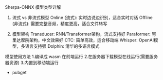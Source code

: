 Sherpa-ONNX 模型类型详解

1. 流式 vs 非流式模型
Online (流式): 实时边说边识别，适合实时对话
Offline (非流式): 需要完整音频，精度更高，适合文件转写


2. 模型架构
Transducer: RNN/Transformer架构，流式支持好
Paraformer: 阿里达摩院架构，中文效果好
CTC: 简单高效，适合移动端
Whisper: OpenAI模型，多语言支持强
Dolphin: 清华的多语言模式


模型使用方法
1.编译成 wasm 在前端运行
2.在服务器下载模型在线运行(需要服务器资源)
3.内置到移动端运行
- pubget